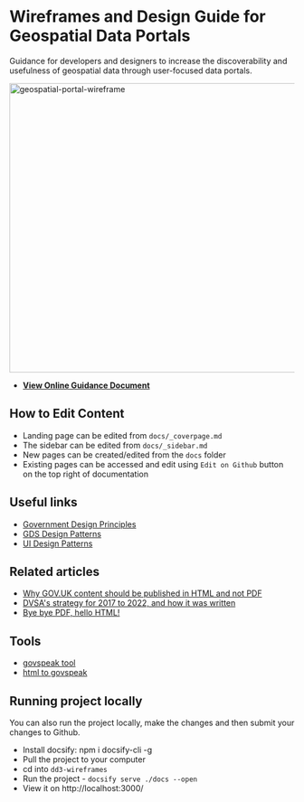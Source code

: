 # Wireframes and Design Guide for Geospatial Data Portals

Guidance for developers and designers to increase the discoverability and usefulness of geospatial data through user-focused data portals.

<a href="https://britishgeologicalsurvey.github.io/design-guide-for-geospatial-data-portals/" target="_blank"><img width="512" alt="geospatial-portal-wireframe" src="https://user-images.githubusercontent.com/72566636/228213118-8558ca7c-6bdc-478e-bee9-b63fd43cae6d.svg"></a>

* **[View Online Guidance Document](https://britishgeologicalsurvey.github.io/design-guide-for-geospatial-data-portals/)**

## How to Edit Content

* Landing page can be edited from `docs/_coverpage.md`
* The sidebar can be edited from `docs/_sidebar.md`
* New pages can be created/edited from the `docs` folder
* Existing pages can be accessed and edit using `Edit on Github` button on the top right of documentation


## Useful links

* [Government Design Principles](https://www.gov.uk/guidance/government-design-principles)
* [GDS Design Patterns](https://design-system.service.gov.uk/patterns/)
* [UI Design Patterns](http://ui-patterns.com/)

## Related articles
* [Why GOV.UK content should be published in HTML and not PDF](https://gds.blog.gov.uk/2018/07/16/why-gov-uk-content-should-be-published-in-html-and-not-pdf/)
* [DVSA's strategy for 2017 to 2022, and how it was written](https://dvsadigital.blog.gov.uk/2017/07/20/dvsas-strategy-for-2017-to-2022-and-how-it-was-written/)
* [Bye bye PDF, hello HTML!](https://phescreening.blog.gov.uk/2016/11/18/bye-bye-pdf-hello-html/)

## Tools
* [govspeak tool](https://github.com/alphagov/govspeak)
* [html to govspeak](https://github.com/alphagov/paste-html-to-govspeak)

## Running project locally

You can also run the project locally, make the changes and then submit your changes to Github.

* Install docsify: npm i docsify-cli -g
* Pull the project to your computer
* cd into `dd3-wireframes`
* Run the project - `docsify serve ./docs --open`
* View it on http://localhost:3000/
